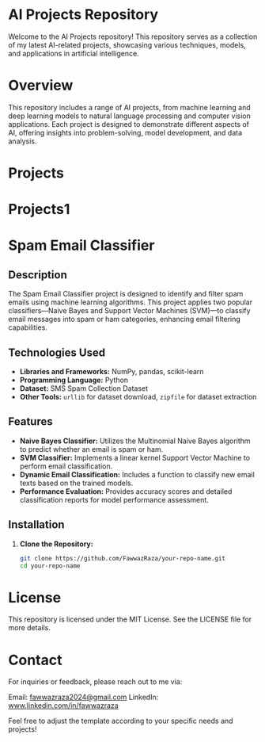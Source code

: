# AI Projects Repository
  
  Welcome to the AI Projects repository! This repository serves as a collection of my latest AI-related projects, showcasing various techniques, models, and applications in artificial intelligence.

# Overview
  
  This repository includes a range of AI projects, from machine learning and deep learning models to natural language processing and computer vision applications. Each project is designed to demonstrate 
  different aspects of AI, offering insights into problem-solving, model development, and data analysis.

# Projects

# Projects1
# Spam Email Classifier

## Description

The Spam Email Classifier project is designed to identify and filter spam emails using machine learning algorithms. This project applies two popular classifiers—Naive Bayes and Support Vector Machines (SVM)—to classify email messages into spam or ham categories, enhancing email filtering capabilities.

## Technologies Used

- **Libraries and Frameworks:** NumPy, pandas, scikit-learn
- **Programming Language:** Python
- **Dataset:** SMS Spam Collection Dataset
- **Other Tools:** `urllib` for dataset download, `zipfile` for dataset extraction

## Features

- **Naive Bayes Classifier:** Utilizes the Multinomial Naive Bayes algorithm to predict whether an email is spam or ham.
- **SVM Classifier:** Implements a linear kernel Support Vector Machine to perform email classification.
- **Dynamic Email Classification:** Includes a function to classify new email texts based on the trained models.
- **Performance Evaluation:** Provides accuracy scores and detailed classification reports for model performance assessment.

## Installation

1. **Clone the Repository:**
   ```bash
   git clone https://github.com/FawwazRaza/your-repo-name.git
   cd your-repo-name

# License
  This repository is licensed under the MIT License. See the LICENSE file for more details.

# Contact
  For inquiries or feedback, please reach out to me via:

  Email: fawwazraza2024@gmail.com
  LinkedIn: www.linkedin.com/in/fawwazraza


 Feel free to adjust the template according to your specific needs and projects!
